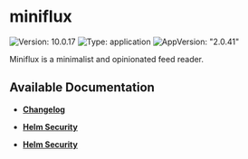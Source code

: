 # miniflux

![Version: 10.0.17](https://img.shields.io/badge/Version-10.0.17-informational?style=flat-square) ![Type: application](https://img.shields.io/badge/Type-application-informational?style=flat-square) ![AppVersion: "2.0.41"](https://img.shields.io/badge/AppVersion-"2.0.41"-informational?style=flat-square)

Miniflux is a minimalist and opinionated feed reader.

## Available Documentation

- [**Changelog**](CHANGELOG)

- [**Helm Security**](container-security)

- [**Helm Security**](helm-security)

